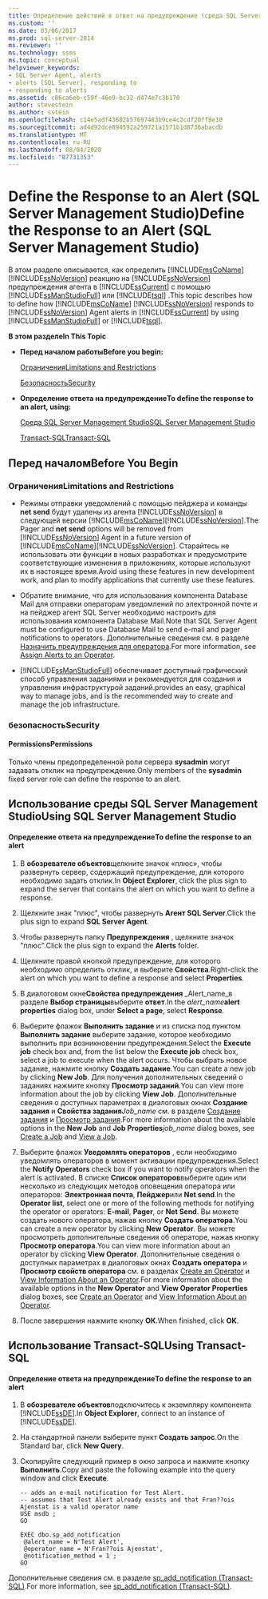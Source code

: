 ```yaml
---
title: Определение действий в ответ на предупреждение (среда SQL Server Management Studio) | Документация Майкрософт
ms.custom: ''
ms.date: 03/06/2017
ms.prod: sql-server-2014
ms.reviewer: ''
ms.technology: ssms
ms.topic: conceptual
helpviewer_keywords:
- SQL Server Agent, alerts
- alerts [SQL Server], responding to
- responding to alerts
ms.assetid: c86ca6eb-c59f-46e9-bc32-d474e7c3b170
author: stevestein
ms.author: sstein
ms.openlocfilehash: c14e5adf43602b57697483b9ce4c2cdf20ff8e10
ms.sourcegitcommit: ad4d92dce894592a259721a1571b1d8736abacdb
ms.translationtype: MT
ms.contentlocale: ru-RU
ms.lasthandoff: 08/04/2020
ms.locfileid: "87731353"
---
```

# <a name="define-the-response-to-an-alert-sql-server-management-studio"></a><span data-ttu-id="93946-102">Define the Response to an Alert (SQL Server Management Studio)</span><span class="sxs-lookup"><span data-stu-id="93946-102">Define the Response to an Alert (SQL Server Management Studio)</span></span>
  <span data-ttu-id="93946-103">В этом разделе описывается, как определить [!INCLUDE[msCoName](../../includes/msconame-md.md)] [!INCLUDE[ssNoVersion](../../includes/ssnoversion-md.md)] реакцию на [!INCLUDE[ssNoVersion](../../includes/ssnoversion-md.md)] предупреждения агента в [!INCLUDE[ssCurrent](../../includes/sscurrent-md.md)] с помощью [!INCLUDE[ssManStudioFull](../../includes/ssmanstudiofull-md.md)] или [!INCLUDE[tsql](../../includes/tsql-md.md)] .</span><span class="sxs-lookup"><span data-stu-id="93946-103">This topic describes how to define how [!INCLUDE[msCoName](../../includes/msconame-md.md)] [!INCLUDE[ssNoVersion](../../includes/ssnoversion-md.md)] responds to [!INCLUDE[ssNoVersion](../../includes/ssnoversion-md.md)] Agent alerts in [!INCLUDE[ssCurrent](../../includes/sscurrent-md.md)] by using [!INCLUDE[ssManStudioFull](../../includes/ssmanstudiofull-md.md)] or [!INCLUDE[tsql](../../includes/tsql-md.md)].</span></span>  
  
 <span data-ttu-id="93946-104">**В этом разделе**</span><span class="sxs-lookup"><span data-stu-id="93946-104">**In This Topic**</span></span>  
  
-   <span data-ttu-id="93946-105">**Перед началом работы**</span><span class="sxs-lookup"><span data-stu-id="93946-105">**Before you begin:**</span></span>  
  
     [<span data-ttu-id="93946-106">Ограничения</span><span class="sxs-lookup"><span data-stu-id="93946-106">Limitations and Restrictions</span></span>](#Restrictions)  
  
     [<span data-ttu-id="93946-107">Безопасность</span><span class="sxs-lookup"><span data-stu-id="93946-107">Security</span></span>](#Security)  
  
-   <span data-ttu-id="93946-108">**Определение ответа на предупреждение**</span><span class="sxs-lookup"><span data-stu-id="93946-108">**To define the response to an alert, using:**</span></span>  
  
     [<span data-ttu-id="93946-109">Среда SQL Server Management Studio</span><span class="sxs-lookup"><span data-stu-id="93946-109">SQL Server Management Studio</span></span>](#SSMSProcedure)  
  
     [<span data-ttu-id="93946-110">Transact-SQL</span><span class="sxs-lookup"><span data-stu-id="93946-110">Transact-SQL</span></span>](#TsqlProcedure)  
  
##  <a name="before-you-begin"></a><a name="BeforeYouBegin"></a> <span data-ttu-id="93946-111">Перед началом</span><span class="sxs-lookup"><span data-stu-id="93946-111">Before You Begin</span></span>  
  
###  <a name="limitations-and-restrictions"></a><a name="Restrictions"></a> <span data-ttu-id="93946-112">Ограничения</span><span class="sxs-lookup"><span data-stu-id="93946-112">Limitations and Restrictions</span></span>  
  
-   <span data-ttu-id="93946-113">Режимы отправки уведомлений с помощью пейджера и команды **net send** будут удалены из агента [!INCLUDE[ssNoVersion](../../includes/ssnoversion-md.md)] в следующей версии [!INCLUDE[msCoName](../../includes/msconame-md.md)][!INCLUDE[ssNoVersion](../../includes/ssnoversion-md.md)].</span><span class="sxs-lookup"><span data-stu-id="93946-113">The Pager and **net send** options will be removed from [!INCLUDE[ssNoVersion](../../includes/ssnoversion-md.md)] Agent in a future version of [!INCLUDE[msCoName](../../includes/msconame-md.md)][!INCLUDE[ssNoVersion](../../includes/ssnoversion-md.md)].</span></span> <span data-ttu-id="93946-114">Старайтесь не использовать эти функции в новых разработках и предусмотрите соответствующие изменения в приложениях, которые используют их в настоящее время.</span><span class="sxs-lookup"><span data-stu-id="93946-114">Avoid using these features in new development work, and plan to modify applications that currently use these features.</span></span>  
  
-   <span data-ttu-id="93946-115">Обратите внимание, что для использования компонента Database Mail для отправки операторам уведомлений по электронной почте и на пейджер агент SQL Server необходимо настроить для использования компонента Database Mail.</span><span class="sxs-lookup"><span data-stu-id="93946-115">Note that SQL Server Agent must be configured to use Database Mail to send e-mail and pager notifications to operators.</span></span> <span data-ttu-id="93946-116">Дополнительные сведения см. в разделе [Назначить предупреждения для оператора](assign-alerts-to-an-operator.md).</span><span class="sxs-lookup"><span data-stu-id="93946-116">For more information, see [Assign Alerts to an Operator](assign-alerts-to-an-operator.md).</span></span>  
  
-   [!INCLUDE[ssManStudioFull](../../includes/ssmanstudiofull-md.md)] <span data-ttu-id="93946-117">обеспечивает доступный графический способ управления заданиями и рекомендуется для создания и управления инфраструктурой заданий.</span><span class="sxs-lookup"><span data-stu-id="93946-117">provides an easy, graphical way to manage jobs, and is the recommended way to create and manage the job infrastructure.</span></span>  
  
###  <a name="security"></a><a name="Security"></a> <span data-ttu-id="93946-118">безопасность</span><span class="sxs-lookup"><span data-stu-id="93946-118">Security</span></span>  
  
####  <a name="permissions"></a><a name="Permissions"></a> <span data-ttu-id="93946-119">Permissions</span><span class="sxs-lookup"><span data-stu-id="93946-119">Permissions</span></span>  
 <span data-ttu-id="93946-120">Только члены предопределенной роли сервера **sysadmin** могут задавать отклик на предупреждение.</span><span class="sxs-lookup"><span data-stu-id="93946-120">Only members of the **sysadmin** fixed server role can define the response to an alert.</span></span>  
  
##  <a name="using-sql-server-management-studio"></a><a name="SSMSProcedure"></a> <span data-ttu-id="93946-121">Использование среды SQL Server Management Studio</span><span class="sxs-lookup"><span data-stu-id="93946-121">Using SQL Server Management Studio</span></span>  
  
#### <a name="to-define-the-response-to-an-alert"></a><span data-ttu-id="93946-122">Определение ответа на предупреждение</span><span class="sxs-lookup"><span data-stu-id="93946-122">To define the response to an alert</span></span>  
  
1.  <span data-ttu-id="93946-123">В **обозревателе объектов**щелкните значок «плюс», чтобы развернуть сервер, содержащий предупреждение, для которого необходимо задать отклик.</span><span class="sxs-lookup"><span data-stu-id="93946-123">In **Object Explorer**, click the plus sign to expand the server that contains the alert on which you want to define a response.</span></span>  
  
2.  <span data-ttu-id="93946-124">Щелкните знак "плюс", чтобы развернуть **Агент SQL Server**.</span><span class="sxs-lookup"><span data-stu-id="93946-124">Click the plus sign to expand **SQL Server Agent**.</span></span>  
  
3.  <span data-ttu-id="93946-125">Чтобы развернуть папку **Предупреждения** , щелкните значок "плюс".</span><span class="sxs-lookup"><span data-stu-id="93946-125">Click the plus sign to expand the **Alerts** folder.</span></span>  
  
4.  <span data-ttu-id="93946-126">Щелкните правой кнопкой предупреждение, для которого необходимо определить отклик, и выберите **Свойства**.</span><span class="sxs-lookup"><span data-stu-id="93946-126">Right-click the alert on which you want to define a response and select **Properties**.</span></span>  
  
5.  <span data-ttu-id="93946-127">В диалоговом окне**Свойства предупреждения** _Alert_name_в разделе **Выбор страницы**выберите **ответ**.</span><span class="sxs-lookup"><span data-stu-id="93946-127">In the _alert_name_**alert properties** dialog box, under **Select a page**, select **Response**.</span></span>  
  
6.  <span data-ttu-id="93946-128">Выберите флажок **Выполнить задание** и из списка под пунктом **Выполнить задание** выберите задание, которое необходимо выполнить при возникновении предупреждения.</span><span class="sxs-lookup"><span data-stu-id="93946-128">Select the **Execute job** check box and, from the list below the **Execute job** check box, select a job to execute when the alert occurs.</span></span> <span data-ttu-id="93946-129">Чтобы выбрать новое задание, нажмите кнопку **Создать задание**.</span><span class="sxs-lookup"><span data-stu-id="93946-129">You can create a new job by clicking **New Job**.</span></span> <span data-ttu-id="93946-130">Для получения дополнительных сведений о заданиях нажмите кнопку **Просмотр заданий**.</span><span class="sxs-lookup"><span data-stu-id="93946-130">You can view more information about the job by clicking **View Job**.</span></span> <span data-ttu-id="93946-131">Дополнительные сведения о доступных параметрах в диалоговых окнах **Создание задания** и **Свойства задания**_Job_name_ см. в разделе [Создание задания](create-a-job.md) и [Просмотр задания](view-a-job.md).</span><span class="sxs-lookup"><span data-stu-id="93946-131">For more information about the available options in the **New Job** and **Job Properties**_job_name_ dialog boxes, see [Create a Job](create-a-job.md) and [View a Job](view-a-job.md).</span></span>  
  
7.  <span data-ttu-id="93946-132">Выберите флажок **Уведомлять операторов** , если необходимо уведомлять операторов в момент активации предупреждения.</span><span class="sxs-lookup"><span data-stu-id="93946-132">Select the **Notify Operators** check box if you want to notify operators when the alert is activated.</span></span> <span data-ttu-id="93946-133">В списке **Список операторов**выберите один или несколько из следующих методов оповещения оператора или операторов: **Электронная почта**, **Пейджер**или **Net send**.</span><span class="sxs-lookup"><span data-stu-id="93946-133">In the **Operator list**, select one or more of the following methods for notifying the operator or operators: **E-mail**, **Pager**, or **Net Send**.</span></span> <span data-ttu-id="93946-134">Вы можете создать нового оператора, нажав кнопку **Создать оператора**.</span><span class="sxs-lookup"><span data-stu-id="93946-134">You can create a new operator by clicking **New Operator**.</span></span> <span data-ttu-id="93946-135">Вы можете просмотреть дополнительные сведения об операторе, нажав кнопку **Просмотр оператора**.</span><span class="sxs-lookup"><span data-stu-id="93946-135">You can view more information about an operator by clicking **View Operator**.</span></span> <span data-ttu-id="93946-136">Дополнительные сведения о доступных параметрах в диалоговых окнах **Создать оператора** и **Просмотр свойств оператора** см. в разделах [Create an Operator](create-an-operator.md) и [View Information About an Operator](view-information-about-an-operator.md).</span><span class="sxs-lookup"><span data-stu-id="93946-136">For more information about the available options in the **New Operator** and **View Operator Properties** dialog boxes, see [Create an Operator](create-an-operator.md) and [View Information About an Operator](view-information-about-an-operator.md).</span></span>  
  
8.  <span data-ttu-id="93946-137">После завершения нажмите кнопку **ОК**.</span><span class="sxs-lookup"><span data-stu-id="93946-137">When finished, click **OK**.</span></span>  
  
##  <a name="using-transact-sql"></a><a name="TsqlProcedure"></a> <span data-ttu-id="93946-138">Использование Transact-SQL</span><span class="sxs-lookup"><span data-stu-id="93946-138">Using Transact-SQL</span></span>  
  
#### <a name="to-define-the-response-to-an-alert"></a><span data-ttu-id="93946-139">Определение ответа на предупреждение</span><span class="sxs-lookup"><span data-stu-id="93946-139">To define the response to an alert</span></span>  
  
1.  <span data-ttu-id="93946-140">В **обозревателе объектов**подключитесь к экземпляру компонента [!INCLUDE[ssDE](../../includes/ssde-md.md)].</span><span class="sxs-lookup"><span data-stu-id="93946-140">In **Object Explorer**, connect to an instance of [!INCLUDE[ssDE](../../includes/ssde-md.md)].</span></span>  
  
2.  <span data-ttu-id="93946-141">На стандартной панели выберите пункт **Создать запрос**.</span><span class="sxs-lookup"><span data-stu-id="93946-141">On the Standard bar, click **New Query**.</span></span>  
  
3.  <span data-ttu-id="93946-142">Скопируйте следующий пример в окно запроса и нажмите кнопку **Выполнить**.</span><span class="sxs-lookup"><span data-stu-id="93946-142">Copy and paste the following example into the query window and click **Execute**.</span></span>  
  
    ```  
    -- adds an e-mail notification for Test Alert.  
    -- assumes that Test Alert already exists and that Fran??ois Ajenstat is a valid operator name   
    USE msdb ;  
    GO  
  
    EXEC dbo.sp_add_notification  
     @alert_name = N'Test Alert',  
     @operator_name = N'Fran??ois Ajenstat',  
     @notification_method = 1 ;  
    GO  
    ```  
  
 <span data-ttu-id="93946-143">Дополнительные сведения см. в разделе [sp_add_notification &#40;Transact-SQL&#41;](/sql/relational-databases/system-stored-procedures/sp-add-notification-transact-sql).</span><span class="sxs-lookup"><span data-stu-id="93946-143">For more information, see [sp_add_notification &#40;Transact-SQL&#41;](/sql/relational-databases/system-stored-procedures/sp-add-notification-transact-sql).</span></span>  
  
  
